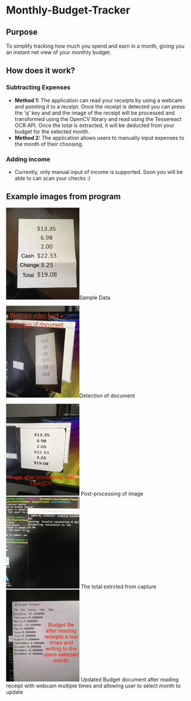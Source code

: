 # Monthly-Budget-Tracker

## Purpose
To simplify tracking how much you spend and earn in a month, giving you an instant net view of your monthly budget.

## How does it work?
### Subtracting Expenses
* **Method 1:** The application can read your receipts by using a webcam and pointing it to a receipt. Once the receipt is detected you can press the 'q' key and and the image of the receipt will be processed and transformed using the OpenCV library and read using the Tessereact OCR API. Once the total is extracted, it will be deducted from your budget for the selected month.
* **Method 2:** The application allows users to manually input expenses to the month of their choosing.

### Adding income
* Currently, only manual input of income is supported. Soon you will be able to can scan your checks :)

## Example images from program
<img src="https://github.com/obvios/Monthly-Budget-Tracker/blob/master/ComputerVision_proj/Images/ExampleData.jpg" width="200" height="250">Sample Data

<img src="https://github.com/obvios/Monthly-Budget-Tracker/blob/master/ComputerVision_proj/Images/Detection.jpg" width="200" height="250">Detection of document

<img src="https://github.com/obvios/Monthly-Budget-Tracker/blob/master/ComputerVision_proj/Images/PostProcessing.jpg" width="200" height="250">
Post-processing of image

<img src="https://github.com/obvios/Monthly-Budget-Tracker/blob/master/ComputerVision_proj/Images/TotalExtracted.jpg" width="200" height="250">
The total extrcted from capture

<img src="https://github.com/obvios/Monthly-Budget-Tracker/blob/master/ComputerVision_proj/Images/BudgetDoc.jpg" width="200" height="250">
Updated Budget document after reading receipt with webcam multiple times and allowing user to select month to update

